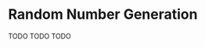 # Random Number Generation

[//]: # (TODO)
<web-summary>TODO</web-summary>
<card-summary>TODO</card-summary>
<link-summary>TODO</link-summary>